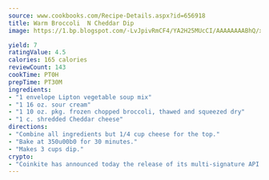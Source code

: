 ```yaml
---
source: www.cookbooks.com/Recipe-Details.aspx?id=656918
title: Warm Broccoli  N Cheddar Dip
image: https://1.bp.blogspot.com/-LvJpivRmCF4/YA2H25MUcCI/AAAAAAAABhQ/xgndXuMf7Zopp5S4RExCblnSp5YGujfSQCLcBGAsYHQ/s320/8.png

yield: 7
ratingValue: 4.5
calories: 165 calories
reviewCount: 143
cookTime: PT0H
prepTime: PT30M
ingredients:
- "1 envelope Lipton vegetable soup mix"
- "1 16 oz. sour cream"
- "1 10 oz. pkg. frozen chopped broccoli, thawed and squeezed dry"
- "1 c. shredded Cheddar cheese"
directions:
- "Combine all ingredients but 1/4 cup cheese for the top."
- "Bake at 350u00b0 for 30 minutes."
- "Makes 3 cups dip."
crypto:
- "Coinkite has announced today the release of its multi-signature API and Co-sign Pages, giving users the first Bitcoin platform of its kind to support M-of-15 signatures."
---
```

